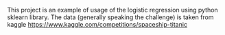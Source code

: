 This project is an example of usage of the logistic regression using python sklearn library.
The data (generally speaking the challenge) is taken from kaggle https://www.kaggle.com/competitions/spaceship-titanic
